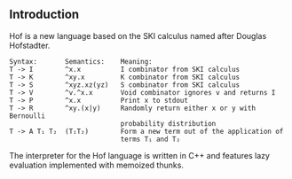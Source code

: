 ## Introduction

Hof is a new language based on the SKI calculus named after Douglas Hofstadter.

    Syntax:       Semantics:    Meaning:
    T -> I        ^x.x          I combinator from SKI calculus
    T -> K        ^xy.x         K combinator from SKI calculus
    T -> S        ^xyz.xz(yz)   S combinator from SKI calculus
    T -> V        ^v.^x.x       Void combinator ignores v and returns I
    T -> P        ^x.x          Print x to stdout
    T -> R        ^xy.(x|y)     Randomly return either x or y with Bernoulli
                                probability distribution
    T -> A T₁ T₂  (T₁T₂)        Form a new term out of the application of
                                terms T₁ and T₂

The interpreter for the Hof language is written in C++ and features lazy
evaluation implemented with memoized thunks.
